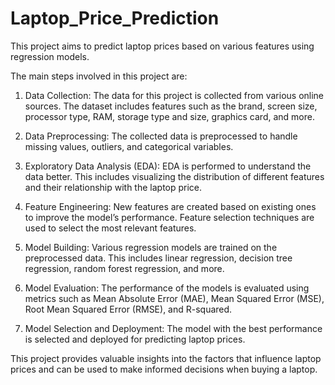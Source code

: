 # Laptop_Price_Prediction
This project aims to predict laptop prices based on various features using regression models.

The main steps involved in this project are:

1. Data Collection: The data for this project is collected from various online sources. The dataset includes features such as the brand, screen size, processor type, RAM, storage type and size, graphics card, and more.

2. Data Preprocessing: The collected data is preprocessed to handle missing values, outliers, and categorical variables.

3. Exploratory Data Analysis (EDA): EDA is performed to understand the data better. This includes visualizing the distribution of different features and their relationship with the laptop price.

4. Feature Engineering: New features are created based on existing ones to improve the model’s performance. Feature selection techniques are used to select the most relevant features.

5. Model Building: Various regression models are trained on the preprocessed data. This includes linear regression, decision tree regression, random forest regression, and more.

6. Model Evaluation: The performance of the models is evaluated using metrics such as Mean Absolute Error (MAE), Mean Squared Error (MSE), Root Mean Squared Error (RMSE), and R-squared.

7. Model Selection and Deployment: The model with the best performance is selected and deployed for predicting laptop prices.

This project provides valuable insights into the factors that influence laptop prices and can be used to make informed decisions when buying a laptop.
